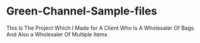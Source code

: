 # Green-Channel-Sample-files
This Is The Project Which I Made for A Client Who Is A Wholesaler Of Bags And Also a Wholesaler Of Multiple Items 

